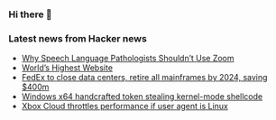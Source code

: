### Hi there 👋

<!--
**arashid-sh/arashid-sh** is a ✨ _special_ ✨ repository because its `README.md` (this file) appears on your GitHub profile.

Here are some ideas to get you started:

- 🔭 I’m currently working on ...
- 🌱 I’m currently learning ...
- 👯 I’m looking to collaborate on ...
- 🤔 I’m looking for help with ...
- 💬 Ask me about ...
- 📫 How to reach me: ...
- 😄 Pronouns: ...
- ⚡ Fun fact: ...
-->

### Latest news from Hacker news
<!-- BLOG-POST-LIST:START -->
- [Why Speech Language Pathologists Shouldn’t Use Zoom](https://ambiki.com/blog/why-speech-language-pathologists-shouldnt-use-zoom)
- [World’s Highest Website](https://worlds-highest-website.com)
- [FedEx to close data centers, retire all mainframes by 2024, saving $400m](https://www.datacenterdynamics.com/en/news/fedex-to-close-data-centers-retire-all-mainframes-by-2024-saving-400m/)
- [Windows x64 handcrafted token stealing kernel-mode shellcode](https://github.com/winterknife/PINKPANTHER)
- [Xbox Cloud throttles performance if user agent is Linux](https://old.reddit.com/r/xcloud/comments/vrfmuz/quality_on_linux/)
<!-- BLOG-POST-LIST:END -->
